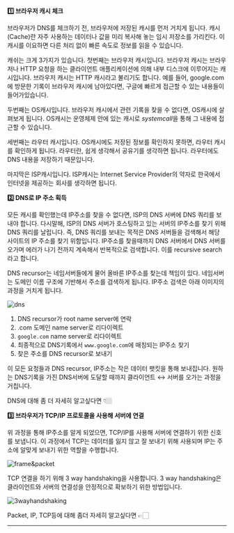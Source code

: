 **1️⃣ 브라우저 캐시 체크**

브라우저가 DNS를 체크하기 전, 브라우저에 저장된 캐시를 먼저 거치게 됩니다. 캐시(Cache)란 자주 사용하는 데이터나 값을 미리 복사해 놓는 임시 저장소를 가리킨다. 이 캐시를 이요하면 다른 처리 없이 빠른 속도로 정보를 읽을 수 있습니다.

캐쉬는 크게 3가지가 있습니다. 첫번째는 브라우저 캐시입니다. 브라우저 캐시는 브라우저나 HTTP 요청을 하는 클라이언트 애플리케이션에 의해 내부 디스크에 이루어지는 캐시입니다. 브라우저 캐시는 HTTP 캐시라고 불리기도 합니다. 예를 들어, google.com에 방문한 기록이 브라우저 캐시에 남아있다면, 구글에 빠르게 접근할 수 있는 내용들이 들어가있습니다.

두번째는 OS캐시입니다. 브라우저 캐시에서 관련 기록을 찾을 수 없다면, OS캐시에 살펴보게 됩니다. OS캐시는 운영체제 안에 있는 캐시로 *systemcall*을 통해 그 내용에 접근할 수 있습니다.

세번째는 라우터 캐시입니다. OS캐시에도 저장된 정보를 확인하지 못하면, 라우터 캐시를 확인하게 됩니다. 라우터란, 쉽게 생각해서 공유기를 생각하면 됩니다. 라우터에도 DNS 내용을 저장하기 때문입니다.

마지막은 ISP캐시입니다. ISP캐시는 Internet Service Provider의 약자로 한국에서 인터넷을 제공하는 회사를 생각하면 됩니다.

**2️⃣ DNS로 IP 주소 획득**

모든 캐시를 확인했는데 IP주소를 찾을 수 없다면, ISP의 DNS 서버에 DNS 쿼리를 보내야 합니다. 다시말해, ISP의 DNS 서버가 호스팅하고 있는 서버의 IP주소를 찾기 위해 DNS 쿼리를 날립니다. 즉, DNS 쿼리를 보내는 목적은 DNS 서버들을 검색해서 해당 사이트의 IP 주소를 찾기 위함입니다. IP주소를 찾을때까지 DNS 서버에서 DNS 서버를 오가며 에러가 나기 전까지 계속해서 반복적으로 검색합니다. 이를 recursive search라고 합니다.

DNS recursor는 네임서버들에게 물어 올바른 IP주소를 찾는데 책임이 있다. 네임서버는 도메인 이름 구조에 기반해서 주소를 검색하게 됩니다. IP주소 검색은 아래 이미지의 과정을 거치게 됩니다.

![dns](https://github.com/user-attachments/assets/64e20910-5eaa-4016-b765-ffa614095e88)

1. DNS recursor가 root name server에 연락
2. .com 도메인 name server로 리다이렉트
3. `google.com` name server로 리다이렉트
4. 최종적으로 DNS기록에서 `www.google.com`에 매칭되는 IP주소 찾기
5. 찾은 주소를 DNS recursor로 보내기

이 모든 요청들과 DNS recursor, IP주소는 작은 데이터 팻킷을 통해 보내집니다. 원하는 DNS기록을 가진 DNS서버에 도달할 때까지 클라이언트 ↔︎ 서버를 오가는 과정을 거칩니다.

DNS에 대해 좀 더 자세히 알고싶다면 👇🏼

[](https://jay-h-blog.vercel.app/posts/WebCS/internet-network-dns)

**3️⃣ 브라우저가 TCP/IP 프로토콜을 사용해 서버에 연결**

위 과정을 통해 IP주소를 알게 되었으면, TCP/IP를 사용해 서버에 연결하기 위한 신호를 보냅니다. 이 과정에서 TCP는 데이터를 잃지 않고 잘 보내기 위해 사용되며 IP는 주소에 알맞게 보내기 위한 역할을 수행합니다.

![frame&packet](https://github.com/user-attachments/assets/b3e34e58-49c9-4528-b171-0f2048b557d0)

TCP 연결을 하기 위해 3 way handshaking을 사용합니다. 3 way handshaking은 클라이언트와 서버의 연결성을 안정적으로 확보하기 위한 방법입니다.

![3wayhandshaking](https://github.com/user-attachments/assets/828a0556-005a-46fa-ad6c-c92e3b586caf)

Packet, IP, TCP등에 대해 좀더 자세히 알고싶다면 👉🏻 [](https://jay-h-blog.vercel.app/posts/WebCS/internet-network-ip, "IP") [](https://jay-h-blog.vercel.app/posts/WebCS/internet-network-tcp, "TCP") [](https://jay-h-blog.vercel.app/posts/WebCS/internet-network-port, "PORT")

---

[](https://brunch.co.kr/@seungjoonlernnx/100)

[](https://velog.io/@eassy/www.google.com%EC%9D%84-%EC%A3%BC%EC%86%8C%EC%B0%BD%EC%97%90%EC%84%9C-%EC%9E%85%EB%A0%A5%ED%95%98%EB%A9%B4-%EC%9D%BC%EC%96%B4%EB%82%98%EB%8A%94-%EC%9D%BC)
